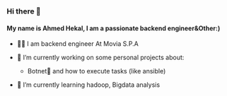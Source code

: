 ### Hi there 👋

#### My name is Ahmed Hekal, I am a passionate backend engineer&Other:)
- 👨‍💻 I am backend engineer At Movia S.P.A
- 🔭 I’m currently working on some personal projects about:
  - Botnet🤖 and how to execute tasks (like ansible)

- 🌱 I’m currently learning hadoop, Bigdata analysis


